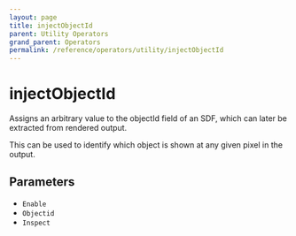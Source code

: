 ```yaml
---
layout: page
title: injectObjectId
parent: Utility Operators
grand_parent: Operators
permalink: /reference/operators/utility/injectObjectId
---
```


# injectObjectId

Assigns an arbitrary value to the objectId field of an SDF, which can later
be extracted from rendered output.

This can be used to identify which object is shown at any given pixel in
the output.

## Parameters

* `Enable`
* `Objectid`
* `Inspect`
